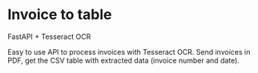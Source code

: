 # Invoice to table
FastAPI + Tesseract OCR

Easy to use API to process invoices with Tesseract OCR. Send invoices in PDF, get the CSV table with extracted data (invoice number and date).
